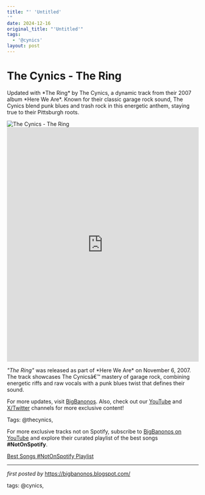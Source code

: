 ```yaml
---
title: "' 'Untitled'
'"
date: 2024-12-16
original_title: "'Untitled'"
tags:
  - '@cynics'
layout: post
---
```

<!-- Title of the Post -->
<h1 >The Cynics - The Ring</h1> <!-- Introductory Text -->
<p >Updated with *The Ring* by The Cynics, a dynamic track from their 2007 album *Here We Are*. Known for their classic garage rock sound, The Cynics blend punk blues and trash rock in this energetic anthem, staying true to their Pittsburgh roots.</p> <!-- Featured Image -->
<div > <img src="https://encrypted-tbn0.gstatic.com/images?q=tbn:ANd9GcR7axr4A-MJbc1mDfW1ZVZcS1zu4zcmZBvuVQ&s" alt="The Cynics - The Ring" />
</div> <!-- YouTube Video Embed -->
<div > <iframe width="100%" height="617" src="https://www.youtube.com/embed/QgmxWk6wqlw" title="The Cynics - The Ring" frameborder="0" allow="accelerometer; autoplay; clipboard-write; encrypted-media; gyroscope; picture-in-picture; web-share" referrerpolicy="strict-origin-when-cross-origin" allowfullscreen></iframe>
</div> <!-- Song Information -->
<div > <p><em>"The Ring"</em> was released as part of *Here We Are* on November 6, 2007. The track showcases The Cynicsâ€™ mastery of garage rock, combining energetic riffs and raw vocals with a punk blues twist that defines their sound.</p>
</div> <!-- Footer Links -->
<div > <p>For more updates, visit <a href="https://bigbanonos.blogspot.com/" target="_blank">BigBanonos</a>. Also, check out our <a href="https://www.youtube.com/@BigBanonos" target="_blank">YouTube</a> and <a href="https://x.com/bigbanonos" target="_blank">X/Twitter</a> channels for more exclusive content!</p>
</div> <!-- Tags -->
<p >Tags: @thecynics,</p>


<!--Subscribe and Playlist Links-->
<div>
    <p>For more exclusive tracks not on Spotify, subscribe to <a href="https://www.youtube.com/@BigBanonos" target="_blank">BigBanonos on YouTube</a> and explore their curated playlist of the best songs <strong>#NotOnSpotify</strong>.</p>
    <p><a href="https://www.youtube.com/playlist?list=PLtuNtuTatqI0kFahUCbtbfenC_ET5O_tr" target="_blank">Best Songs #NotOnSpotify Playlist<br /></a></p></div>

<hr />

<p><em>first posted by</em> <a href="https://bigbanonos.blogspot.com/" rel="noopener" target="_new">https://bigbanonos.blogspot.com/</a></p>

<p>tags: @cynics,</p>
